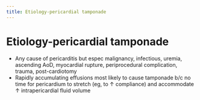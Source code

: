 ```yaml
---
title: Etiology-pericardial tamponade
---
```

# Etiology-pericardial tamponade

* Any cause of pericarditis but espec malignancy, infectious, uremia, ascending AoD, myocardial rupture, periprocedural complication, trauma, post-cardiotomy
* Rapidly accumulating effusions most likely to cause tamponade b/c no time for pericardium to stretch (eg, to ↑ compliance) and accommodate ↑ intrapericardial fluid volume

